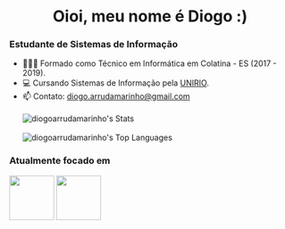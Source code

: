 <h1 align="center">Oioi, meu nome é Diogo :)</h1>

<h3>Estudante de Sistemas de Informação</h3>

- 👨🏻‍🎓 Formado como Técnico em Informática em Colatina - ES (2017 - 2019).
- 💻 Cursando Sistemas de Informação pela [UNIRIO](www.unirio.br).
- 📫 Contato: diogo.arrudamarinho@gmail.com
<br><br>
![diogoarrudamarinho's Stats](https://github-readme-stats.vercel.app/api?username=diogoarrudamarinho&theme=dark&show_icons=true&hide_border=false&count_private=true)
<br><br>
![diogoarrudamarinho's Top Languages](https://github-readme-stats.vercel.app/api/top-langs/?username=diogoarrudamarinho&theme=dark&show_icons=true&hide_border=false&layout=compact)

### Atualmente focado em
<div style= "display: inline">
  <img widith='80' height='80' src="https://cdn.jsdelivr.net/gh/devicons/devicon/icons/c/c-original.svg"/>
  <img widith='80' height='80'src="https://cdn.jsdelivr.net/gh/devicons/devicon/icons/java/java-original.svg" />
</div>
